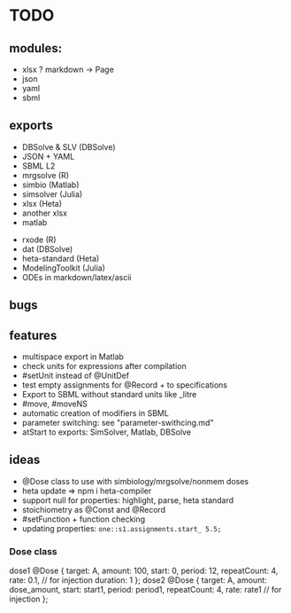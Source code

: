 # TODO

## modules:

+ xlsx
? markdown -> Page
+ json
+ yaml
+ sbml

## exports

+ DBSolve & SLV (DBSolve)
+ JSON + YAML
+ SBML L2
+ mrgsolve (R)
+ simbio (Matlab)
+ simsolver (Julia)
+ xlsx (Heta)
+ another xlsx
+ matlab
- rxode (R)
- dat (DBSolve)
- heta-standard (Heta)
- ModelingToolkit (Julia)
- ODEs in markdown/latex/ascii

## bugs


## features

- multispace export in Matlab
- check units for expressions after compilation
- #setUnit instead of @UnitDef
- test empty assignments for @Record + to specifications
- Export to SBML without standard units like _litre
- #move, #moveNS
- automatic creation of modifiers in SBML
- parameter switching: see "parameter-swithcing.md"
- atStart to exports: SimSolver, Matlab, DBSolve

## ideas

- @Dose class to use with simbiology/mrgsolve/nonmem doses
- heta update => npm i heta-compiler
- support null for properties: highlight, parse, heta standard
- stoichiometry as @Const and @Record
- #setFunction + function checking
- updating properties: `one::s1.assignments.start_ 5.5;`

### Dose class

dose1 @Dose {
  target: A,
  amount: 100,
  start: 0,
  period: 12,
  repeatCount: 4,
  rate: 0.1, // for injection
  duration: 1
};
dose2 @Dose {
  target: A,
  amount: dose_amount,
  start: start1,
  period: period1,
  repeatCount: 4,
  rate: rate1 // for injection
};
